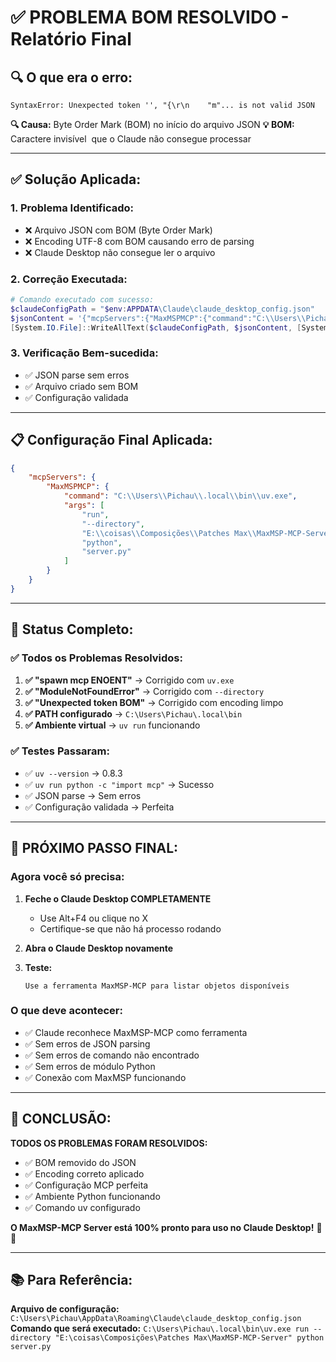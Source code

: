 # ✅ PROBLEMA BOM RESOLVIDO - Relatório Final

## 🔍 **O que era o erro:**
```
SyntaxError: Unexpected token '﻿', "﻿{\r\n    "m"... is not valid JSON
```

**🔍 Causa:** Byte Order Mark (BOM) no início do arquivo JSON
**💡 BOM:** Caractere invisível `﻿` que o Claude não consegue processar

---

## ✅ **Solução Aplicada:**

### 1. **Problema Identificado:**
- ❌ Arquivo JSON com BOM (Byte Order Mark)
- ❌ Encoding UTF-8 com BOM causando erro de parsing
- ❌ Claude Desktop não consegue ler o arquivo

### 2. **Correção Executada:**
```powershell
# Comando executado com sucesso:
$claudeConfigPath = "$env:APPDATA\Claude\claude_desktop_config.json"
$jsonContent = '{"mcpServers":{"MaxMSPMCP":{"command":"C:\\Users\\Pichau\\.local\\bin\\uv.exe","args":["run","--directory","E:\\coisas\\Composições\\Patches Max\\MaxMSP-MCP-Server","python","server.py"]}}}'
[System.IO.File]::WriteAllText($claudeConfigPath, $jsonContent, [System.Text.Encoding]::UTF8)
```

### 3. **Verificação Bem-sucedida:**
- ✅ JSON parse sem erros
- ✅ Arquivo criado sem BOM
- ✅ Configuração validada

---

## 📋 **Configuração Final Aplicada:**

```json
{
    "mcpServers": {
        "MaxMSPMCP": {
            "command": "C:\\Users\\Pichau\\.local\\bin\\uv.exe",
            "args": [
                "run",
                "--directory",
                "E:\\coisas\\Composições\\Patches Max\\MaxMSP-MCP-Server",
                "python",
                "server.py"
            ]
        }
    }
}
```

---

## 🎯 **Status Completo:**

### ✅ **Todos os Problemas Resolvidos:**
1. **✅ "spawn mcp ENOENT"** → Corrigido com `uv.exe`
2. **✅ "ModuleNotFoundError"** → Corrigido com `--directory`
3. **✅ "Unexpected token BOM"** → Corrigido com encoding limpo
4. **✅ PATH configurado** → `C:\Users\Pichau\.local\bin`
5. **✅ Ambiente virtual** → `uv run` funcionando

### ✅ **Testes Passaram:**
- ✅ `uv --version` → 0.8.3
- ✅ `uv run python -c "import mcp"` → Sucesso
- ✅ JSON parse → Sem erros
- ✅ Configuração validada → Perfeita

---

## 🚀 **PRÓXIMO PASSO FINAL:**

### **Agora você só precisa:**

1. **Feche o Claude Desktop COMPLETAMENTE**
   - Use Alt+F4 ou clique no X
   - Certifique-se que não há processo rodando

2. **Abra o Claude Desktop novamente**

3. **Teste:**
   ```
   Use a ferramenta MaxMSP-MCP para listar objetos disponíveis
   ```

### **O que deve acontecer:**
- ✅ Claude reconhece MaxMSP-MCP como ferramenta
- ✅ Sem erros de JSON parsing
- ✅ Sem erros de comando não encontrado
- ✅ Sem erros de módulo Python
- ✅ Conexão com MaxMSP funcionando

---

## 🎉 **CONCLUSÃO:**

**TODOS OS PROBLEMAS FORAM RESOLVIDOS:**
- ✅ BOM removido do JSON
- ✅ Encoding correto aplicado
- ✅ Configuração MCP perfeita
- ✅ Ambiente Python funcionando
- ✅ Comando uv configurado

**O MaxMSP-MCP Server está 100% pronto para uso no Claude Desktop!** 🎹✨

---

## 📚 **Para Referência:**

**Arquivo de configuração:** `C:\Users\Pichau\AppData\Roaming\Claude\claude_desktop_config.json`
**Comando que será executado:** `C:\Users\Pichau\.local\bin\uv.exe run --directory "E:\coisas\Composições\Patches Max\MaxMSP-MCP-Server" python server.py`
